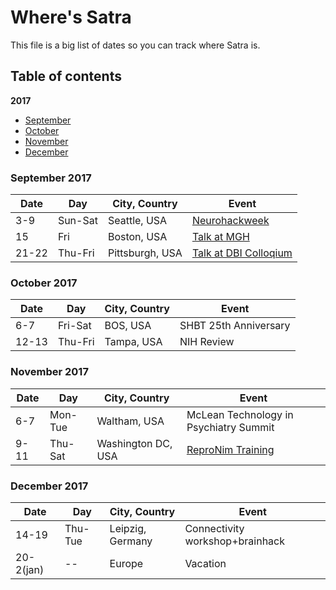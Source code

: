 # Where's Satra

This file is a big list of dates so you can track where Satra is.

## Table of contents

**2017**

* [September](#september-2017)
* [October](#october-2017)
* [November](#november-2017)
* [December](#december-2017)

### September 2017

Date | Day   | City, Country          | Event
---- | ----- | ---------------------- | -----
3-9|Sun-Sat|Seattle, USA|[Neurohackweek](https://neurohackweek.github.io/nhw2017/)
15|Fri|Boston, USA | [Talk at MGH](https://www.dropbox.com/s/m8nczo0yusrkk87/20170915_MGH-Ghosh.pdf?dl=0)
21-22|Thu-Fri|Pittsburgh, USA| [Talk at DBI Colloqium](https://www.dropbox.com/s/mhfnw2z7idkz856/20170922-Pitt-Ghosh-stable.pdf?dl=0)

### October 2017

Date | Day   | City, Country          | Event
---- | ----- | ---------------------- | -----
6-7|Fri-Sat|BOS, USA|SHBT 25th Anniversary
12-13|Thu-Fri|Tampa, USA|NIH Review

### November 2017

Date | Day   | City, Country          | Event
---- | ----- | ---------------------- | -----
6-7|Mon-Tue|Waltham, USA|McLean Technology in Psychiatry Summit
9-11|Thu-Sat|Washington DC, USA| [ReproNim Training](https://tinyurl.com/repronim-sfn17)

### December 2017

Date | Day   | City, Country          | Event
---- | ----- | ---------------------- | -----
14-19|Thu-Tue|Leipzig, Germany|Connectivity workshop+brainhack
20-2(jan)| -- |Europe|Vacation
